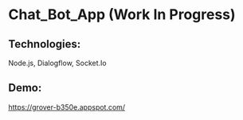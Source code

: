 # Chat_Bot_App (Work In Progress)
## Technologies:
Node.js, Dialogflow, Socket.Io
## Demo:
https://grover-b350e.appspot.com/
